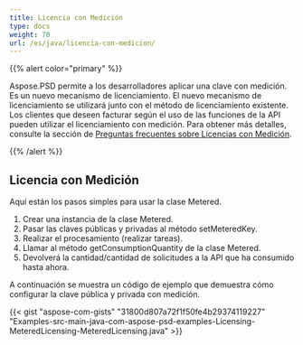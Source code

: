 ```yaml
---
title: Licencia con Medición
type: docs
weight: 70
url: /es/java/licencia-con-medicion/
---
```


{{% alert color="primary" %}} 

Aspose.PSD permite a los desarrolladores aplicar una clave con medición. Es un nuevo mecanismo de licenciamiento. El nuevo mecanismo de licenciamiento se utilizará junto con el método de licenciamiento existente. Los clientes que deseen facturar según el uso de las funciones de la API pueden utilizar el licenciamiento con medición. Para obtener más detalles, consulte la sección de [Preguntas frecuentes sobre Licencias con Medición](https://purchase.aspose.com/faqs/licensing/metered).

{{% /alert %}} 
## **Licencia con Medición**
Aquí están los pasos simples para usar la clase Metered.

1. Crear una instancia de la clase Metered.
1. Pasar las claves públicas y privadas al método setMeteredKey.
1. Realizar el procesamiento (realizar tareas).
1. Llamar al método getConsumptionQuantity de la clase Metered.
1. Devolverá la cantidad/cantidad de solicitudes a la API que ha consumido hasta ahora.

A continuación se muestra un código de ejemplo que demuestra cómo configurar la clave pública y privada con medición.

{{< gist "aspose-com-gists" "31800d807a72f1f50fe4b29374119227" "Examples-src-main-java-com-aspose-psd-examples-Licensing-MeteredLicensing-MeteredLicensing.java" >}}

